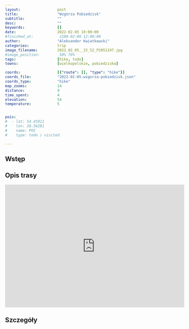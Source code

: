 ```yaml
---
layout:                 post
title:                  "Wzgórza Pobiedzisk"
subtitle:               ""
desc:                   ""
keywords:               []
date:                   2022-02-05 18:00:00
#finished_at:            2100-02-09 12:00:00
author:                 "Aleksander Kwiatkowski"
categories:             trip
image_filename:         2022_02_05__15_52_P2051247.jpg
#image_position:         50% 70%
tags:                   [hike, todo]
towns:                  [wielkopolskie, pobiedziska]

coords:                 [{"route": [], "type": "hike"}]
coords_file:            "2022-02-05-wzgorza-pobiedzisk.json"
coords_type:            "hike"
map_zooms:              14
distance:               9
time_spent:             4
elevation:              54
temperature:            5


pois:
#  - lat: 54.45911
#    lon: 18.56281
#    name: POI
#    type: todo / visited

---
```



## Wstęp

## Opis trasy

<iframe height='405' width='590' frameborder='0' allowtransparency='true' scrolling='no' src='https://www.strava.com/activities/6680933926/embed/ebd90571c3231d6bd739b12cef21eac26feaafc7'></iframe>

## Szczegóły
